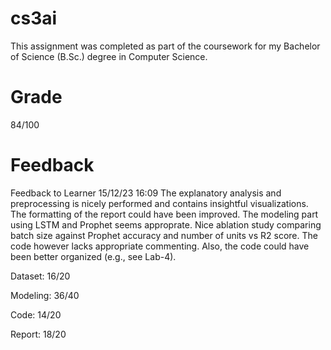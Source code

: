 # cs3ai
This assignment was completed as part of the coursework for my Bachelor of Science (B.Sc.) degree in Computer Science.
# Grade
84/100

# Feedback
Feedback to Learner
15/12/23 16:09
The explanatory analysis and preprocessing is nicely performed and contains insightful visualizations. The formatting of the report could have been improved. The modeling part using LSTM and Prophet seems approprate. Nice ablation study comparing batch size against Prophet accuracy and number of units vs R2 score. The code however lacks appropriate commenting. Also, the code could have been better organized (e.g., see Lab-4).

Dataset: 16/20 

Modeling: 36/40

Code: 14/20

Report: 18/20 
